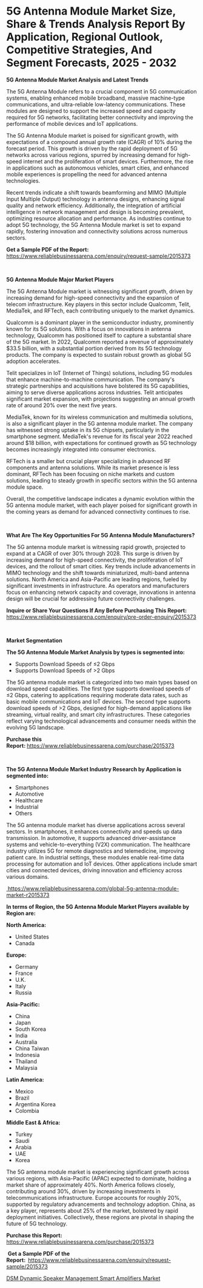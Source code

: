 <p><h1>5G Antenna Module Market Size, Share & Trends Analysis Report By Application, Regional Outlook, Competitive Strategies, And Segment Forecasts, 2025 - 2032</h1></p><p><strong>5G Antenna Module Market Analysis and Latest Trends</strong></p>
<p><p>The 5G Antenna Module refers to a crucial component in 5G communication systems, enabling enhanced mobile broadband, massive machine-type communications, and ultra-reliable low-latency communications. These modules are designed to support the increased speed and capacity required for 5G networks, facilitating better connectivity and improving the performance of mobile devices and IoT applications.</p><p>The 5G Antenna Module market is poised for significant growth, with expectations of a compound annual growth rate (CAGR) of 10% during the forecast period. This growth is driven by the rapid deployment of 5G networks across various regions, spurred by increasing demand for high-speed internet and the proliferation of smart devices. Furthermore, the rise in applications such as autonomous vehicles, smart cities, and enhanced mobile experiences is propelling the need for advanced antenna technologies.</p><p>Recent trends indicate a shift towards beamforming and MIMO (Multiple Input Multiple Output) technology in antenna designs, enhancing signal quality and network efficiency. Additionally, the integration of artificial intelligence in network management and design is becoming prevalent, optimizing resource allocation and performance. As industries continue to adopt 5G technology, the 5G Antenna Module market is set to expand rapidly, fostering innovation and connectivity solutions across numerous sectors.</p></p>
<p><strong>Get a Sample PDF of the Report:&nbsp;</strong> <a href="https://www.reliablebusinessarena.com/enquiry/request-sample/2015373?utm_campaign=1835&utm_medium=2&utm_source=Github&utm_content=ia&utm_term=17012025&utm_id=5g-antenna-module">https://www.reliablebusinessarena.com/enquiry/request-sample/2015373</a></p>
<p>&nbsp;</p>
<p><strong>5G Antenna Module Major Market Players</strong></p>
<p><p>The 5G Antenna Module market is witnessing significant growth, driven by increasing demand for high-speed connectivity and the expansion of telecom infrastructure. Key players in this sector include Qualcomm, Telit, MediaTek, and RFTech, each contributing uniquely to the market dynamics.</p><p>Qualcomm is a dominant player in the semiconductor industry, prominently known for its 5G solutions. With a focus on innovations in antenna technology, Qualcomm has positioned itself to capture a substantial share of the 5G market. In 2022, Qualcomm reported a revenue of approximately $33.5 billion, with a substantial portion derived from its 5G technology products. The company is expected to sustain robust growth as global 5G adoption accelerates.</p><p>Telit specializes in IoT (Internet of Things) solutions, including 5G modules that enhance machine-to-machine communication. The company's strategic partnerships and acquisitions have bolstered its 5G capabilities, aiming to serve diverse applications across industries. Telit anticipates significant market expansion, with projections suggesting an annual growth rate of around 20% over the next five years.</p><p>MediaTek, known for its wireless communication and multimedia solutions, is also a significant player in the 5G antenna module market. The company has witnessed strong uptake in its 5G chipsets, particularly in the smartphone segment. MediaTek's revenue for its fiscal year 2022 reached around $18 billion, with expectations for continued growth as 5G technology becomes increasingly integrated into consumer electronics.</p><p>RFTech is a smaller but crucial player specializing in advanced RF components and antenna solutions. While its market presence is less dominant, RFTech has been focusing on niche markets and custom solutions, leading to steady growth in specific sectors within the 5G antenna module space.</p><p>Overall, the competitive landscape indicates a dynamic evolution within the 5G antenna module market, with each player poised for significant growth in the coming years as demand for advanced connectivity continues to rise.</p></p>
<p>&nbsp;</p>
<p><strong>What Are The Key Opportunities For 5G Antenna Module Manufacturers?</strong></p>
<p><p>The 5G antenna module market is witnessing rapid growth, projected to expand at a CAGR of over 30% through 2028. This surge is driven by increasing demand for high-speed connectivity, the proliferation of IoT devices, and the rollout of smart cities. Key trends include advancements in MIMO technology and the shift towards miniaturized, multi-band antenna solutions. North America and Asia-Pacific are leading regions, fueled by significant investments in infrastructure. As operators and manufacturers focus on enhancing network capacity and coverage, innovations in antenna design will be crucial for addressing future connectivity challenges.</p></p>
<p><strong>Inquire or Share Your Questions If Any Before Purchasing This Report:</strong> <a href="https://www.reliablebusinessarena.com/enquiry/pre-order-enquiry/2015373?utm_campaign=1835&utm_medium=2&utm_source=Github&utm_content=ia&utm_term=17012025&utm_id=5g-antenna-module">https://www.reliablebusinessarena.com/enquiry/pre-order-enquiry/2015373</a></p>
<p>&nbsp;</p>
<p><strong>Market Segmentation</strong></p>
<p><strong>The 5G Antenna Module Market Analysis by types is segmented into:</strong></p>
<p><ul><li>Supports Download Speeds of ≤2 Gbps</li><li>Supports Download Speeds of >2 Gbps</li></ul></p>
<p><p>The 5G antenna module market is categorized into two main types based on download speed capabilities. The first type supports download speeds of ≤2 Gbps, catering to applications requiring moderate data rates, such as basic mobile communications and IoT devices. The second type supports download speeds of >2 Gbps, designed for high-demand applications like streaming, virtual reality, and smart city infrastructures. These categories reflect varying technological advancements and consumer needs within the evolving 5G landscape.</p></p>
<p><strong>Purchase this Report:&nbsp;</strong><a href="https://www.reliablebusinessarena.com/purchase/2015373?utm_campaign=1835&utm_medium=2&utm_source=Github&utm_content=ia&utm_term=17012025&utm_id=5g-antenna-module">https://www.reliablebusinessarena.com/purchase/2015373</a></p>
<p>&nbsp;</p>
<p><strong>The 5G Antenna Module Market Industry Research by Application is segmented into:</strong></p>
<p><ul><li>Smartphones</li><li>Automotive</li><li>Healthcare</li><li>Industrial</li><li>Others</li></ul></p>
<p><p>The 5G antenna module market has diverse applications across several sectors. In smartphones, it enhances connectivity and speeds up data transmission. In automotive, it supports advanced driver-assistance systems and vehicle-to-everything (V2X) communication. The healthcare industry utilizes 5G for remote diagnostics and telemedicine, improving patient care. In industrial settings, these modules enable real-time data processing for automation and IoT devices. Other applications include smart cities and connected devices, driving innovation and efficiency across various domains.</p></p>
<p><a href="https://www.reliablebusinessarena.com/global-5g-antenna-module-market-r2015373?utm_campaign=1835&utm_medium=2&utm_source=Github&utm_content=ia&utm_term=17012025&utm_id=5g-antenna-module">&nbsp;https://www.reliablebusinessarena.com/global-5g-antenna-module-market-r2015373</a></p>
<p><strong>In terms of Region, the 5G Antenna Module Market Players available by Region are:</strong></p>
<p>
    <p> <strong> North America: </strong>
        <ul>
            <li>United States</li>
            <li>Canada</li>
        </ul>
        </p> 
    <p> <strong> Europe: </strong>
        <ul>
            <li>Germany</li>
            <li>France</li>
            <li>U.K.</li>
            <li>Italy</li>
            <li>Russia</li>
        </ul>
        </p> 
    <p> <strong> Asia-Pacific: </strong>
        <ul>
            <li>China</li>
            <li>Japan</li>
            <li>South Korea</li>
            <li>India</li>
            <li>Australia</li>
            <li>China Taiwan</li>
            <li>Indonesia</li>
            <li>Thailand</li>
            <li>Malaysia</li>
        </ul>
        </p> 
    <p> <strong> Latin America: </strong>
        <ul>
            <li>Mexico</li>
            <li>Brazil</li>
            <li>Argentina Korea</li>
            <li>Colombia</li>
        </ul>
        </p> 
    <p> <strong> Middle East & Africa: </strong>
        <ul>
            <li>Turkey</li>
            <li>Saudi</li>
            <li>Arabia</li>
            <li>UAE</li>
            <li>Korea</li>
        </ul>
    </p>
    </p>
<p><p>The 5G antenna module market is experiencing significant growth across various regions, with Asia-Pacific (APAC) expected to dominate, holding a market share of approximately 40%. North America follows closely, contributing around 30%, driven by increasing investments in telecommunications infrastructure. Europe accounts for roughly 20%, supported by regulatory advancements and technology adoption. China, as a key player, represents about 25% of the market, bolstered by rapid deployment initiatives. Collectively, these regions are pivotal in shaping the future of 5G technology.</p></p>
<p><strong>Purchase this Report: </strong><a href="https://www.reliablebusinessarena.com/purchase/2015373?utm_campaign=1835&utm_medium=2&utm_source=Github&utm_content=ia&utm_term=17012025&utm_id=5g-antenna-module">https://www.reliablebusinessarena.com/purchase/2015373</a></p>
<p>&nbsp;<strong>Get a Sample PDF of the Report:&nbsp;&nbsp;</strong><a href="https://www.reliablebusinessarena.com/enquiry/request-sample/2015373?utm_campaign=1835&utm_medium=2&utm_source=Github&utm_content=ia&utm_term=17012025&utm_id=5g-antenna-module">https://www.reliablebusinessarena.com/enquiry/request-sample/2015373</a></p>
<p><strong></strong></p>
<p><p><a href="https://github.com/marlanamarvn/Market-Research-Report-List-1/blob/main/dsm-dynamic-speaker-management-smart-amplifiers-market.md?utm_campaign=1835&utm_medium=2&utm_source=Github&utm_content=ia&utm_term=17012025&utm_id=5g-antenna-module">DSM Dynamic Speaker Management Smart Amplifiers Market</a></p></p>